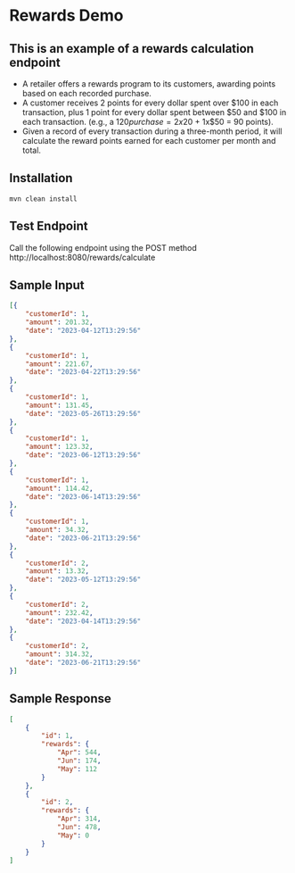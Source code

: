# Rewards Demo

## This is an example of a rewards calculation endpoint
* A retailer offers a rewards program to its customers, awarding points based on each recorded purchase. 
* A customer receives 2 points for every dollar spent over $100 in each transaction, plus 1 point for every dollar spent between $50 and $100 in each transaction. (e.g., a $120 purchase = 2x$20 + 1x$50 = 90 points).  
* Given a record of every transaction during a three-month period, it will calculate the reward points earned for each customer per month and total. 

## Installation
`mvn clean install`

## Test Endpoint
Call the following endpoint using the POST method
http://localhost:8080/rewards/calculate

## Sample Input
```json
[{
    "customerId": 1,
    "amount": 201.32,
    "date": "2023-04-12T13:29:56"
},
{
    "customerId": 1,
    "amount": 221.67,
    "date": "2023-04-22T13:29:56"
},
{
    "customerId": 1,
    "amount": 131.45,
    "date": "2023-05-26T13:29:56"
},
{
    "customerId": 1,
    "amount": 123.32,
    "date": "2023-06-12T13:29:56"
},
{
    "customerId": 1,
    "amount": 114.42,
    "date": "2023-06-14T13:29:56"
},
{
    "customerId": 1,
    "amount": 34.32,
    "date": "2023-06-21T13:29:56"
},
{
    "customerId": 2,
    "amount": 13.32,
    "date": "2023-05-12T13:29:56"
},
{
    "customerId": 2,
    "amount": 232.42,
    "date": "2023-04-14T13:29:56"
},
{
    "customerId": 2,
    "amount": 314.32,
    "date": "2023-06-21T13:29:56"
}]
```

## Sample Response
```json
[
    {
        "id": 1,
        "rewards": {
            "Apr": 544,
            "Jun": 174,
            "May": 112
        }
    },
    {
        "id": 2,
        "rewards": {
            "Apr": 314,
            "Jun": 478,
            "May": 0
        }
    }
]
```